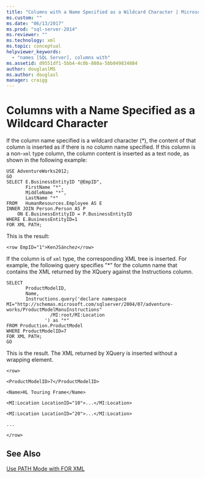 ```yaml
---
title: "Columns with a Name Specified as a Wildcard Character | Microsoft Docs"
ms.custom: ""
ms.date: "06/13/2017"
ms.prod: "sql-server-2014"
ms.reviewer: ""
ms.technology: xml
ms.topic: conceptual
helpviewer_keywords: 
  - "names [SQL Server], columns with"
ms.assetid: d9551df1-5bb4-4c0b-880a-5bb049834884
author: douglaslMS
ms.author: douglasl
manager: craigg
---
```

# Columns with a Name Specified as a Wildcard Character
  If the column name specified is a wildcard character (\*), the content of that column is inserted as if there is no column name specified. If this column is a non-`xml` type column, the column content is inserted as a text node, as shown in the following example:  
  
```  
USE AdventureWorks2012;  
GO  
SELECT E.BusinessEntityID "@EmpID",   
       FirstName "*",   
       MiddleName "*",   
       LastName "*"  
FROM   HumanResources.Employee AS E  
INNER JOIN Person.Person AS P  
    ON E.BusinessEntityID = P.BusinessEntityID  
WHERE E.BusinessEntityID=1  
FOR XML PATH;  
```  
  
 This is the result:  
  
 `<row EmpID="1">KenJSánchez</row>`  
  
 If the column is of `xml` type, the corresponding XML tree is inserted. For example, the following query specifies "*" for the column name that contains the XML returned by the XQuery against the Instructions column.  
  
```  
SELECT   
       ProductModelID,  
       Name,  
       Instructions.query('declare namespace MI="http://schemas.microsoft.com/sqlserver/2004/07/adventure-works/ProductModelManuInstructions"  
                /MI:root/MI:Location   
              ') as "*"  
FROM Production.ProductModel  
WHERE ProductModelID=7  
FOR XML PATH;   
GO  
```  
  
 This is the result. The XML returned by XQuery is inserted without a wrapping element.  
  
 `<row>`  
  
 `<ProductModelID>7</ProductModelID>`  
  
 `<Name>HL Touring Frame</Name>`  
  
 `<MI:Location LocationID="10">...</MI:Location>`  
  
 `<MI:Location LocationID="20">...</MI:Location>`  
  
 `...`  
  
 `</row>`  
  
## See Also  
 [Use PATH Mode with FOR XML](use-path-mode-with-for-xml.md)  
  
  
